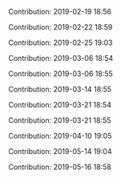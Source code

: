 Contribution: 2019-02-19 18:56

Contribution: 2019-02-22 18:59

Contribution: 2019-02-25 19:03

Contribution: 2019-03-06 18:54

Contribution: 2019-03-06 18:55

Contribution: 2019-03-14 18:55

Contribution: 2019-03-21 18:54

Contribution: 2019-03-21 18:55

Contribution: 2019-04-10 19:05

Contribution: 2019-05-14 19:04

Contribution: 2019-05-16 18:58

